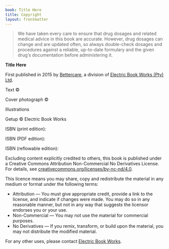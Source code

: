 ```yaml
---
book: Title Here
title: Copyright
layout: frontmatter
---
```


> We have taken every care to ensure that drug dosages and related medical advice in this book are accurate. However, drug dosages can change and are updated often, so always double-check dosages and procedures against a reliable, up-to-date formulary and the given drug‘s documentation before administering it.

**Title Here**

First published in 2015 by [Bettercare](http://bettercare.co.za), a division of [Electric Book Works (Pty) Ltd](http://www.electricbookworks.com). 

Text © 

Cover photograph © 

Illustrations 

Getup © Electric Book Works

ISBN (print edition): 

ISBN (PDF edition): 

ISBN (reflowable edition): 

Excluding content explicitly credited to others, this book is published under a Creative Commons Attribution Non-Commercial No Derivatives License. For details, see [creativecommons.org/licenses/by-nc-nd/4.0](http://creativecommons.org/licenses/by-nc-nd/4.0/).

This licence means you may share, copy and redistribute the material in any medium or format under the following terms:

* Attribution — You must give appropriate credit, provide a link to the license, and indicate if changes were made. You may do so in any reasonable manner, but not in any way that suggests the licensor endorses you or your use.
* Non-Commercial — You may not use the material for commercial purposes.
* No Derivatives — If you remix, transform, or build upon the material, you may not distribute the modified material.

For any other uses, please contact [Electric Book Works](http://electricbookworks.com/contact).
